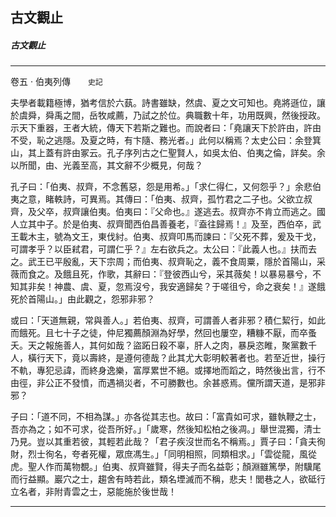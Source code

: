 

## 古文觀止

##### 古文觀止

* * *

卷五 ‧ 伯夷列傳　　`史記`

夫學者載籍極博，猶考信於六蓺。詩書雖缺，然虞、夏之文可知也。堯將遜位，讓於虞舜，舜禹之間，岳牧咸薦，乃試之於位。典職數十年，功用既興，然後授政。示天下重器，王者大統，傳天下若斯之難也。而說者曰：「堯讓天下於許由，許由不受，恥之逃隱。及夏之時，有卞隨、務光者。」此何以稱焉？太史公曰：余登箕山，其上蓋有許由冢云。孔子序列古之仁聖賢人，如吳太伯、伯夷之倫，詳矣。余以所聞，由、光義至高，其文辭不少概見，何哉？

孔子曰：「伯夷、叔齊，不念舊惡，怨是用希。」「求仁得仁，又何怨乎？」余悲伯夷之意，睹軼詩，可異焉。其傳曰：「伯夷、叔齊，孤竹君之二子也。父欲立叔齊，及父卒，叔齊讓伯夷。伯夷曰：『父命也。』遂逃去。叔齊亦不肯立而逃之。國人立其中子。於是伯夷、叔齊聞西伯昌善養老，『盍往歸焉！』及至，西伯卒，武王載木主，號為文王，東伐紂。伯夷、叔齊叩馬而諫曰：『父死不葬，爰及干戈，可謂孝乎？以臣弒君，可謂仁乎？』左右欲兵之。太公曰：『此義人也。』扶而去之。武王已平殷亂，天下宗周；而伯夷、叔齊恥之，義不食周粟，隱於首陽山，采薇而食之。及餓且死，作歌，其辭曰：『登彼西山兮，采其薇矣！以暴易暴兮，不知其非矣！神農、虞、夏，忽焉沒兮，我安適歸矣？于嗟徂兮，命之衰矣！』遂餓死於首陽山。」由此觀之，怨邪非邪？

或曰：「天道無親，常與善人。」若伯夷、叔齊，可謂善人者非邪？積仁絜行，如此而餓死。且七十子之徒，仲尼獨薦顏淵為好學，然回也屢空，糟糠不厭，而卒蚤夭。天之報施善人，其何如哉？盜跖日殺不辜，肝人之肉，暴戾恣睢，聚黨數千人，橫行天下，竟以壽終，是遵何德哉？此其尤大彰明較著者也。若至近世，操行不軌，專犯忌諱，而終身逸樂，富厚累世不絕。或擇地而蹈之，時然後出言，行不由徑，非公正不發憤，而遇禍災者，不可勝數也。余甚惑焉。儻所謂天道，是邪非邪？

子曰：「道不同，不相為謀。」亦各從其志也。故曰：「富貴如可求，雖執鞭之士，吾亦為之；如不可求，從吾所好。」「歲寒，然後知松柏之後凋。」舉世混獨，清士乃見。豈以其重若彼，其輕若此哉？「君子疾沒世而名不稱焉。」賈子曰：「貪夫徇財，烈士徇名，夸者死權，眾庶馮生。」「同明相照，同類相求。」「雲從龍，風從虎。聖人作而萬物覩。」伯夷、叔齊雖賢，得夫子而名益彰；顏淵雖篤學，附驥尾而行益顯。巖穴之士，趨舍有時若此，類名堙滅而不稱，悲夫！閭巷之人，欲砥行立名者，非附青雲之士，惡能施於後世哉！

* * *

